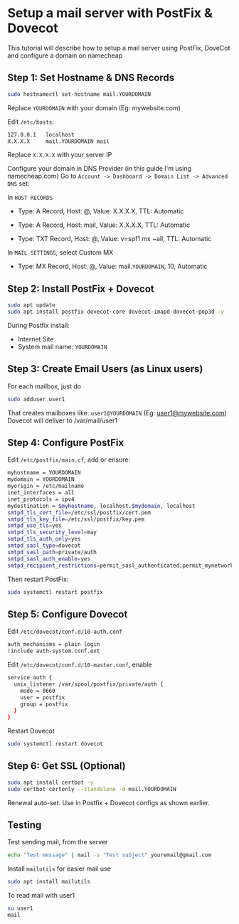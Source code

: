 
# Setup a mail server with PostFix & Dovecot
This tutorial will describe how to setup a mail server using PostFix, DoveCot and configure a domain on namecheap



## Step 1: Set Hostname & DNS Records

```bash
sudo hostnamectl set-hostname mail.YOURDOMAIN
```
Replace `YOURDOMAIN` with your domain (Eg: mywebsite.com)

Edit `/etc/hosts`:
```bash
127.0.0.1   localhost
X.X.X.X     mail.YOURDOMAIN mail
```
Replace `X.X.X.X` with your server IP

Configure your domain in DNS Provider (in this guide I'm using namecheap.com)
Go to `Account -> Dashboard -> Domain List -> Advanced DNS` set:

In `HOST RECORDS`

- Type: A Record, Host: @, Value: X.X.X.X, TTL: Automatic

- Type: A Record, Host: mail, Value: X.X.X.X, TTL: Automatic

- Type: TXT Record, Host: @, Value: v=spf1 mx ~all, TTL: Automatic

In `MAIL SETTINGS`, select Custom MX

- Type: MX Record, Host: @, Value: mail.`YOURDOMAIN`, 10, Automatic 

## Step 2: Install PostFix + Dovecot
```bash
sudo apt update
sudo apt install postfix dovecot-core dovecot-imapd dovecot-pop3d -y
```
During Postfix install:
- Internet Site
- System mail name: `YOURDOMAIN`
## Step 3: Create Email Users (as Linux users)
For each mailbox, just do
```bash
sudo adduser user1
```
That creates mailboxes like: `user1@YOURDOMAIN` (Eg: user1@mywebsite.com)
Dovecot will deliver to /var/mail/user1

## Step 4: Configure PostFix
Edit `/etc/postfix/main.cf`, add or ensure:
```bash
myhostname = YOURDOMAIN
mydomain = YOURDOMAIN
myorigin = /etc/mailname
inet_interfaces = all
inet_protocols = ipv4
mydestination = $myhostname, localhost.$mydomain, localhost
smtpd_tls_cert_file=/etc/ssl/postfix/cert.pem
smtpd_tls_key_file=/etc/ssl/postfix/key.pem
smtpd_use_tls=yes
smtpd_tls_security_level=may
smtpd_tls_auth_only=yes
smtpd_sasl_type=dovecot
smtpd_sasl_path=private/auth
smtpd_sasl_auth_enable=yes
smtpd_recipient_restrictions=permit_sasl_authenticated,permit_mynetworks,reject_unauth_destination
```
Then restart PostFix:
```bash
sudo systemctl restart postfix
```

## Step 5: Configure Dovecot
Edit `/etc/dovecot/conf.d/10-auth.conf`
```bash
auth_mechanisms = plain login
!include auth-system.conf.ext
```
Edit `/etc/dovecot/conf.d/10-master.conf`, enable
```bash
service auth {
  unix_listener /var/spool/postfix/private/auth {
    mode = 0660
    user = postfix
    group = postfix
  }
}
```
Restart Dovecot
```bash
sudo systemctl restart dovecot
```
## Step 6: Get SSL (Optional)
```bash
sudo apt install certbot -y
sudo certbot certonly --standalone -d mail.YOURDOMAIN
```
Renewal auto-set. Use in Postfix + Dovecot configs as shown earlier.

## Testing
Test sending mail, from the server
```bash
echo "Test message" | mail -s "Test subject" youremail@gmail.com
```
Install `mailutils` for easier mail use
```bash
sudo apt install mailutils
```
To read mail with user1
```bash
su user1
mail
```
